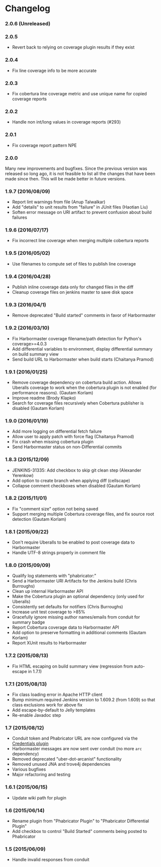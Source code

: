 # Changelog

### 2.0.6 (Unreleased)

### 2.0.5

* Revert back to relying on coverage plugin results if they exist

### 2.0.4

* Fix line coverage info to be more accurate

### 2.0.3

* Fix cobertura line coverage metric and use unique name for copied coverage reports

### 2.0.2

* Handle non int/long values in coverage reports (#293)

### 2.0.1

* Fix coverage report pattern NPE

### 2.0.0

Many new improvements and bugfixes. Since the previous version was released so long ago, it is not feasible to list all the changes that have been made since then. This will be made better in future versions.

### 1.9.7 (2016/08/09)

* Report lint warnings from file (Anup Talwalkar)
* Add "details" to unit results from "failure" in JUnit files (Haotian Liu)
* Soften error message on URI artifact to prevent confusion about build failures

### 1.9.6 (2016/07/17)

* Fix incorrect line coverage when merging multiple cobertura reports

### 1.9.5 (2016/05/02)

* Use filenames to compute set of files to publish line coverage

### 1.9.4 (2016/04/28)

* Publish inline coverage data only for changed files in the diff
* Cleanup coverage files on jenkins master to save disk space

### 1.9.3 (2016/04/1)

* Remove deprecated "Build started" comments in favor of Harbormaster

### 1.9.2 (2016/03/10)

* Fix Harbormaster coverage filename/path detection for Python's coverage>=4.0.3
* Add differential variables to environment, display differential summary on build
  summary view
* Send build URL to Harbormaster when build starts (Chaitanya Pramod)

### 1.9.1 (2016/01/25)

* Remove coverage dependency on cobertura build action. Allows Uberalls coverage
  to work when the cobertura plugin is not enabled (for performance
  reasons). (Gautam Korlam)
* Improve readme (Brody Klapko)
* Search for coverage files recursively when Cobertura publisher is disabled
  (Gautam Korlam)

### 1.9.0 (2016/01/19)

* Add more logging on differential fetch failure
* Allow user to apply patch with force flag (Chaitanya Pramod)
* Fix crash when missing cobertura plugin
* Send Harbormaster status on non-Differential commits

### 1.8.3 (2015/12/09)

* JENKINS-31335: Add checkbox to skip git clean step (Alexander Yerenkow)
* Add option to create branch when applying diff (cellscape)
* Collapse comment checkboxes when disabled (Gautam Korlam)

### 1.8.2 (2015/11/01)

* Fix "comment size" option not being saved
* Support merging multiple Cobertura coverage files, and fix source root
  detection (Gautam Korlam)

### 1.8.1 (2015/09/22)

* Don't require Uberalls to be enabled to post coverage data to Harbormaster
* Handle UTF-8 strings properly in comment file

### 1.8.0 (2015/09/09)

* Qualify log statements with "phabricator:"
* Send a Harbormaster URI Artifacts for the Jenkins build  (Chris Burroughs)
* Clean up internal Harbormaster API
* Make the Cobertura plugin an optional dependency (only used for Uberalls)
* Consistently set defaults for notifiers (Chris Burroughs)
* Increase unit test coverage to >85%
* Gracefully ignore missing author names/emails from conduit for summary badge
* Report Cobertura coverage data to Harbormaster API
* Add option to preserve formatting in additional comments (Gautam Korlam)
* Report XUnit results to Harbormaster

### 1.7.2 (2015/08/13)

* Fix HTML escaping on build summary view (regression from auto-escape in 1.7.1)

### 1.7.1 (2015/08/13)

* Fix class loading error in Apache HTTP client
* Bump minimum required Jenkins version to 1.609.2 (from 1.609) so that class exclusions work for above fix
* Add escape-by-default to Jelly templates
* Re-enable Javadoc step

### 1.7 (2015/08/12)

* Conduit token and Phabricator URL are now configured via the [Credentials plugin](https://wiki.jenkins-ci.org/display/JENKINS/Credentials+Plugin)
* Harbormaster messages are now sent over conduit (no more `arc` dependency)
* Removed deprecated "uber-dot-arcanist" functionality
* Removed unused JNA and trove4j dependencies
* Various bugfixes
* Major refactoring and testing

### 1.6.1 (2015/06/15)

* Update wiki path for plugin

### 1.6 (2015/06/14)

* Rename plugin from "Phabricator Plugin" to "Phabricator Differential Plugin"
* Add checkbox to control "Build Started" comments being posted to Phabricator

### 1.5 (2015/06/09)

* Handle invalid responses from conduit
